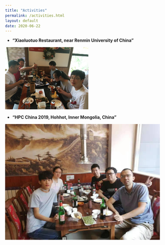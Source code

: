 ```yaml
---
title: "Activities"
permalink: /activities.html
layout: default
date: 2020-06-22
---
```


+ **“Xiaoluotuo Restaurant, near Renmin University of China”**

<img src="/assets/activity/1.jpg" alt="act 1" style="zoom:26.45%;" />

+ **“HPC China 2019, Hohhot, Inner Mongolia, China”**

<img src="/assets/activity/2.jpg" alt="act 1" style="zoom:60%;" />

